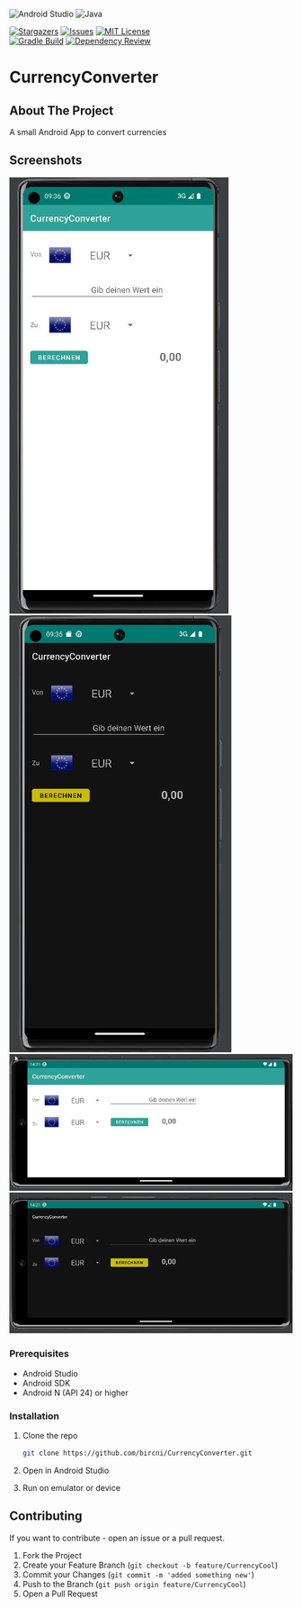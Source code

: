 ![Android Studio](https://img.shields.io/badge/Android%20Studio-3DDC84.svg?logo=android-studio&logoColor=white)
![Java](https://img.shields.io/badge/java-%23ED8B00.svg?logo=java&logoColor=white)  

[![Stargazers][stars-shield]][stars-url]
[![Issues][issues-shield]][issues-url]
[![MIT License][license-shield]][license-url]  
[![Gradle Build](https://github.com/bircni/CurrencyConverter/actions/workflows/android.yml/badge.svg)](https://github.com/bircni/CurrencyConverter/actions/workflows/android.yml) 
[![Dependency Review](https://github.com/bircni/CurrencyConverter/actions/workflows/dependency-review.yml/badge.svg)](https://github.com/bircni/CurrencyConverter/actions/workflows/dependency-review.yml)  

# CurrencyConverter

## About The Project

 A small Android App to convert currencies

## Screenshots

![bright](.github/RM-graphics/converter-bright.jpg)![dark](.github/RM-graphics/converter-dark.jpg)  
![bright](.github/RM-graphics/converter-bright-ls.jpg)![dark](.github/RM-graphics/converter-dark-ls.jpg)


### Prerequisites

* Android Studio
* Android SDK
* Android N (API 24) or higher

### Installation

1. Clone the repo

   ```sh
   git clone https://github.com/bircni/CurrencyConverter.git
   ```

2. Open in Android Studio
3. Run on emulator or device

<!-- CONTRIBUTING -->
## Contributing

If you want to contribute - open an issue or a pull request.

1. Fork the Project
2. Create your Feature Branch (`git checkout -b feature/CurrencyCool`)
3. Commit your Changes (`git commit -m 'added something new'`)
4. Push to the Branch (`git push origin feature/CurrencyCool`)
5. Open a Pull Request


[contributors-shield]: https://img.shields.io/github/contributors/bircni/CurrencyConverter.svg
[contributors-url]: https://github.com/bircni/CurrencyConverter/graphs/contributors
[forks-shield]: https://img.shields.io/github/forks/bircni/CurrencyConverter.svg
[forks-url]: https://github.com/bircni/CurrencyConverter/network/members
[stars-shield]: https://img.shields.io/github/stars/bircni/CurrencyConverter.svg
[stars-url]: https://github.com/bircni/CurrencyConverter/stargazers
[issues-shield]: https://img.shields.io/github/issues/bircni/CurrencyConverter.svg
[issues-url]: https://github.com/bircni/CurrencyConverter/issues
[license-shield]: https://img.shields.io/github/license/bircni/CurrencyConverter.svg
[license-url]: https://github.com/bircni/CurrencyConverter/blob/main/LICENSE

